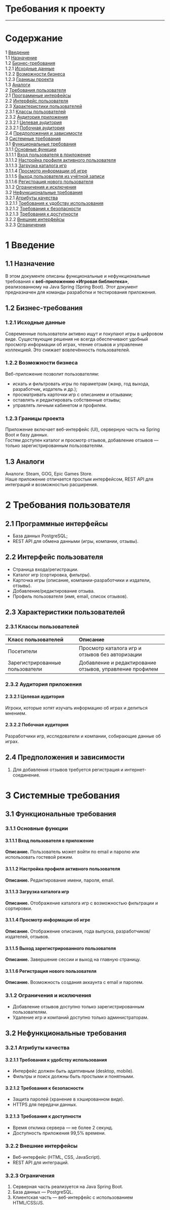 # Требования к проекту
---

# Содержание
1 [Введение](#intro)  
1.1 [Назначение](#appointment)  
1.2 [Бизнес-требования](#business_requirements)  
1.2.1 [Исходные данные](#initial_data)  
1.2.2 [Возможности бизнеса](#business_opportunities)  
1.2.3 [Границы проекта](#project_boundary)  
1.3 [Аналоги](#analogues)  
2 [Требования пользователя](#user_requirements)  
2.1 [Программные интерфейсы](#software_interfaces)  
2.2 [Интерфейс пользователя](#user_interface)  
2.3 [Характеристики пользователей](#user_specifications)  
2.3.1 [Классы пользователей](#user_classes)  
2.3.2 [Аудитория приложения](#application_audience)  
2.3.2.1 [Целевая аудитория](#target_audience)  
2.3.2.1 [Побочная аудитория](#collateral_audience)  
2.4 [Предположения и зависимости](#assumptions_and_dependencies)  
3 [Системные требования](#system_requirements)  
3.1 [Функциональные требования](#functional_requirements)  
3.1.1 [Основные функции](#main_functions)  
3.1.1.1 [Вход пользователя в приложение](#user_logon_to_the_application)  
3.1.1.2 [Настройка профиля активного пользователя](#setting_up_the_profile_of_the_active_user)  
3.1.1.3 [Загрузка каталога игр](#download_catalog)  
3.1.1.4 [Просмотр информации об игре](#view_information_about_an_individual_game)  
3.1.1.5 [Выход пользователя из учётной записи](#active_user_change)  
3.1.1.6 [Регистрация нового пользователя](#add_new_user)  
3.1.2 [Ограничения и исключения](#restrictions_and_exclusions)  
3.2 [Нефункциональные требования](#non-functional_requirements)  
3.2.1 [Атрибуты качества](#quality_attributes)  
3.2.1.1 [Требования к удобству использования](#requirements_for_ease_of_use)    
3.2.1.2 [Требования к безопасности](#security_requirements)  
3.2.1.3 [Требования к доступности](#access_requirements)  
3.2.2 [Внешние интерфейсы](#external_interfaces)  
3.2.3 [Ограничения](#restrictions)  

<a name="intro"/>

# 1 Введение

<a name="appointment"/>

## 1.1 Назначение
В этом документе описаны функциональные и нефункциональные требования к **веб-приложению «Игровая библиотека»**, реализованному на Java Spring (Spring Boot). Этот документ предназначен для команды разработки и тестирования приложения.

<a name="business_requirements"/>

## 1.2 Бизнес-требования

<a name="initial_data"/>

### 1.2.1 Исходные данные
Современные пользователи активно ищут и покупают игры в цифровом виде. Существующие решения не всегда обеспечивают удобный просмотр информации об играх, чтение отзывов и управление коллекцией. Это снижает вовлечённость пользователей.

<a name="business_opportunities"/>

### 1.2.2 Возможности бизнеса
Веб-приложение позволит пользователям:
- искать и фильтровать игры по параметрам (жанр, год выхода, разработчик, издатель и др.);
- просматривать карточки игр с описанием и отзывами;
- оставлять и редактировать собственные отзывы;
- управлять личным кабинетом и профилем.

<a name="project_boundary"/>

### 1.2.3 Границы проекта
Приложение включает веб-интерфейс (UI), серверную часть на Spring Boot и базу данных.  
Гостям доступен каталог и просмотр отзывов, добавление отзывов — только зарегистрированным пользователям.  

<a name="analogues"/>

## 1.3 Аналоги
Аналоги: Steam, GOG, Epic Games Store.  
Наше приложение отличается простым интерфейсом, REST API для интеграций и возможностью расширения.

<a name="user_requirements"/>

# 2 Требования пользователя

<a name="software_interfaces"/>

## 2.1 Программные интерфейсы
- База данных PostgreSQL;
- REST API для обмена данными (игры, компании, отзывы).

<a name="user_interface"/>

## 2.2 Интерфейс пользователя

- Страница входа/регистрации.
- Каталог игр (сортировка, фильтры).
- Карточка игры (описание, компании-разработчики и издатели, отзывы).
- Добавление/редактирование отзыва.
- Профиль пользователя (имя, email, список отзывов).

<a name="user_specifications"/>

## 2.3 Характеристики пользователей

<a name="user_classes"/>

### 2.3.1 Классы пользователей

| Класс пользователей | Описание |
|:---|:---|
| Посетители | Просмотр каталога игр и отзывов без авторизации |
| Зарегистрированные пользователи | Добавление и редактирование отзывов, управление профилем |

<a name="application_audience"/>

### 2.3.2 Аудитория приложения

<a name="target_audience"/>

#### 2.3.2.1 Целевая аудитория
Игроки, которые хотят изучать информацию об играх и делиться мнением.

<a name="collateral_audience"/>

#### 2.3.2.2 Побочная аудитория
Разработчики игр, исследователи и компании, собирающие данные об играх.

<a name="assumptions_and_dependencies"/>

## 2.4 Предположения и зависимости
1. Для добавления отзывов требуется регистрация и интернет-соединение.

<a name="system_requirements"/>

# 3 Системные требования

<a name="functional_requirements"/>

## 3.1 Функциональные требования

<a name="main_functions"/>

### 3.1.1 Основные функции

<a name="user_logon_to_the_application"/>

#### 3.1.1.1 Вход пользователя в приложение
**Описание.** Пользователь может войти по email и паролю или использовать гостевой режим.

<a name="setting_up_the_profile_of_the_active_user"/>

#### 3.1.1.2 Настройка профиля активного пользователя
**Описание.** Редактирование имени, пароля, email.

<a name="download_catalog"/>

#### 3.1.1.3 Загрузка каталога игр
**Описание.** Отображение каталога игр с возможностью фильтрации и сортировки.

<a name="view_information_about_an_individual_game"/>

#### 3.1.1.4 Просмотр информации об игре
**Описание.** Отображение описания, года выпуска, разработчиков/издателей, отзывов.

<a name="active_user_change"/>

#### 3.1.1.5 Выход зарегистрированного пользователя
**Описание.** Завершение сессии и выход на главную страницу.

<a name="add_new_user"/>

#### 3.1.1.6 Регистрация нового пользователя
**Описание.** Возможность создания аккаунта с email и паролем.

<a name="restrictions_and_exclusions"/>

### 3.1.2 Ограничения и исключения
- Добавление отзывов доступно только зарегистрированным пользователям.  
- Удаление игр и компаний доступно только администраторам.  

<a name="non-functional_requirements"/>

## 3.2 Нефункциональные требования

<a name="quality_attributes"/>

### 3.2.1 Атрибуты качества

<a name="requirements_for_ease_of_use"/>

#### 3.2.1.1 Требования к удобству использования
- Интерфейс должен быть адаптивным (desktop, mobile).  
- Фильтры и поиск должны быть простыми и понятными.  

<a name="security_requirements"/>

#### 3.2.1.2 Требования к безопасности
- Защита паролей (хранение в хэшированном виде).  
- HTTPS для передачи данных.  

<a name="access_requirements"/>

#### 3.2.1.3 Требования к доступности
- Время отклика сервера — не более 2 секунд.  
- Доступность приложения 99,5% времени.  

<a name="external_interfaces"/>

### 3.2.2 Внешние интерфейсы
- Веб-интерфейс (HTML, CSS, JavaScript).  
- REST API для интеграций.  

<a name="restrictions"/>

### 3.2.3 Ограничения
1. Серверная часть реализуется на Java Spring Boot.  
2. База данных — PostgreSQL.  
3. Клиентская часть — веб-интерфейс с использованием HTML/CSS/JS.  

